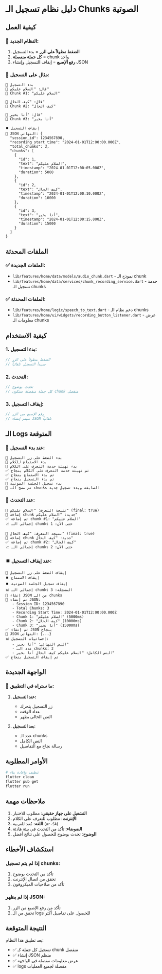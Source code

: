 # دليل نظام تسجيل الـ Chunks الصوتية

## كيفية العمل

### 🎯 **النظام الجديد:**
1. **الضغط مطولاً على الزر** = بدء التسجيل
2. **كل جملة منفصلة** = chunk واحد
3. **رفع الإصبع** = إيقاف التسجيل وإنشاء JSON

### 📝 **مثال على التسجيل:**

```
🎤 بدء التسجيل
👤 قال: "السلام عليكم"
📝 Chunk #1: "السلام عليكم"

👤 قال: "كيف الحال"
📝 Chunk #2: "كيف الحال"

👤 قال: "أنا بخير"
📝 Chunk #3: "أنا بخير"

⏹️ إيقاف التسجيل
📄 JSON النهائي: {
  "session_id": 1234567890,
  "recording_start_time": "2024-01-01T12:00:00.000Z",
  "total_chunks": 3,
  "chunks": [
    {
      "id": 1,
      "text": "السلام عليكم",
      "timestamp": "2024-01-01T12:00:05.000Z",
      "duration": 5000
    },
    {
      "id": 2,
      "text": "كيف الحال",
      "timestamp": "2024-01-01T12:00:10.000Z",
      "duration": 10000
    },
    {
      "id": 3,
      "text": "أنا بخير",
      "timestamp": "2024-01-01T12:00:15.000Z",
      "duration": 15000
    }
  ]
}
```

## الملفات المحدثة

### ✅ **الملفات الجديدة:**
- `lib/features/home/data/models/audio_chunk.dart` - نموذج الـ chunk
- `lib/features/home/data/services/chunk_recording_service.dart` - خدمة تسجيل الـ chunks

### ✅ **الملفات المحدثة:**
- `lib/features/home/logic/speech_to_text.dart` - دعم نظام الـ chunks
- `lib/features/home/ui/widgets/recording_button_listener.dart` - عرض معلومات الـ chunks

## كيفية الاستخدام

### 1. **بدء التسجيل:**
```dart
// الضغط مطولاً على الزر
// سيبدأ التسجيل تلقائياً
```

### 2. **التحدث:**
```dart
// تحدث بوضوح
// كل جملة منفصلة ستكون chunk منفصل
```

### 3. **إيقاف التسجيل:**
```dart
// رفع الإصبع من الزر
// سيتم إنشاء JSON تلقائياً
```

## الـ Logs المتوقعة

### 🎯 **عند بدء التسجيل:**
```
🎯 بدء الضغط على زر التسجيل
🎤 بدء الاستماع للكلام
🎯 بدء تهيئة خدمة التعرف على الكلام
✅ تم تهيئة خدمة التعرف على الكلام بنجاح
✅ تم بدء الاستماع بنجاح
✅ تم بدء التسجيل بنجاح
🎤 بدء تسجيل الجلسة الصوتية
📝 تم مسح الـ chunks السابقة وبدء تسجيل جديد
```

### 📝 **عند التحدث:**
```
🎯 نتيجة التعرف: "السلام عليكم" (final: true)
📝 إضافة chunk جديد: "السلام عليكم"
✅ تم إضافة chunk #1: "السلام عليكم"
📈 إجمالي الـ chunks حتى الآن: 1

🎯 نتيجة التعرف: "كيف الحال" (final: true)
📝 إضافة chunk جديد: "كيف الحال"
✅ تم إضافة chunk #2: "كيف الحال"
📈 إجمالي الـ chunks حتى الآن: 2
```

### ⏹️ **عند إيقاف التسجيل:**
```
🎯 إيقاف الضغط على زر التسجيل
⏹️ إيقاف الاستماع
⏹️ إيقاف تسجيل الجلسة الصوتية
📊 إجمالي الـ chunks المسجلة: 3
📄 إنشاء JSON من الـ chunks
📄 تم إنشاء JSON:
   - Session ID: 1234567890
   - Total Chunks: 3
   - Recording Start Time: 2024-01-01T12:00:00.000Z
   - Chunk 1: "السلام عليكم" (5000ms)
   - Chunk 2: "كيف الحال" (10000ms)
   - Chunk 3: "أنا بخير" (15000ms)
✅ تم إنشاء JSON بنجاح
📄 JSON النهائي: {...}
📊 إحصائيات التسجيل:
   - النص النهائي: "أنا بخير"
   - عدد الـ chunks: 3
   - النص الكامل: "السلام عليكم كيف الحال أنا بخير"
✅ تم إيقاف التسجيل بنجاح
```

## الواجهة الجديدة

### 📱 **ما ستراه في التطبيق:**

1. **عند التسجيل:**
   - زر التسجيل يتحرك
   - عداد الوقت
   - النص الحالي يظهر

2. **بعد التسجيل:**
   - عدد الـ chunks
   - النص الكامل
   - رسالة نجاح مع التفاصيل

## الأوامر المطلوبة

```bash
# تنظيف وإعادة بناء
flutter clean
flutter pub get
flutter run
```

## ملاحظات مهمة

1. **التشغيل على جهاز حقيقي**: مطلوب للاختبار
2. **الإنترنت**: مطلوب للتعرف على الكلام
3. **اللغة**: مُعد للعربية (`ar-SA`)
4. **الضوضاء**: تأكد من التحدث في بيئة هادئة
5. **الوضوح**: تحدث بوضوح للحصول على نتائج أفضل

## استكشاف الأخطاء

### إذا لم يتم تسجيل chunks:
1. تأكد من التحدث بوضوح
2. تحقق من اتصال الإنترنت
3. تأكد من صلاحيات الميكروفون

### إذا لم يظهر JSON:
1. تأكد من رفع الإصبع من الزر
2. تحقق من الـ logs للحصول على تفاصيل أكثر

## النتيجة المتوقعة

بعد تطبيق هذا النظام:
- ✅ تسجيل كل جملة كـ chunk منفصل
- ✅ إنشاء JSON منظم
- ✅ عرض معلومات مفصلة في الواجهة
- ✅ logs مفصلة لجميع العمليات 